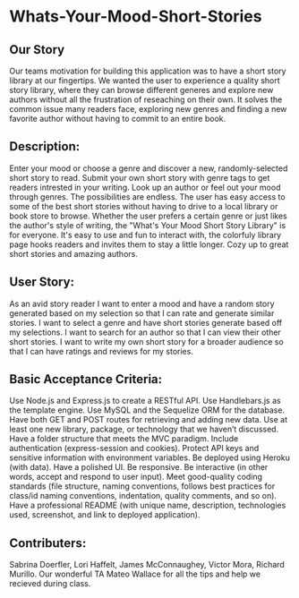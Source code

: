 # Whats-Your-Mood-Short-Stories

## Our Story
Our teams motivation for building this application was to have a short story library at our fingertips. We wanted the user to experience a quality short story library, where they can browse different generes and explore new authors without all the frustration of reseaching on their own. It solves the common issue many readers face, exploring new genres and finding a new favorite author without having to commit to an entire book.

## Description:

Enter your mood or choose a genre and discover a new, randomly-selected short story to read. Submit your own short story with genre tags to get readers intrested in your writing. Look up an author or feel out your mood through genres. The possibilities are endless. The user has easy access to some of the best short stories without having to drive to a local library or book store to browse. Whether the user prefers a certain genre or just likes the author's style of writing, the "What's Your Mood Short Story Library" is for everyone.  It's easy to use and fun to interact with, the colorfuly library page hooks readers and invites them to stay a little longer. Cozy up to great short stories and amazing authors. 

## User Story: 

As an avid story reader 
I want to enter a mood and have a random story generated based on my selection so that I can rate and generate similar stories.
I want to select a genre and have short stories generate based off my selections.
I want to search for an author so that I can view their other short stories. 
I want to write my own short story for a broader audience so that I can have ratings and reviews for my stories. 

## Basic Acceptance Criteria:

Use Node.js and Express.js to create a RESTful API.
Use Handlebars.js as the template engine.
Use MySQL and the Sequelize ORM for the database.
Have both GET and POST routes for retrieving and adding new data.
Use at least one new library, package, or technology that we haven’t discussed.
Have a folder structure that meets the MVC paradigm.
Include authentication (express-session and cookies).
Protect API keys and sensitive information with environment variables.
Be deployed using Heroku (with data).
Have a polished UI.
Be responsive.
Be interactive (in other words, accept and respond to user input).
Meet good-quality coding standards (file structure, naming conventions, follows best practices for class/id naming conventions, indentation, quality comments, and so on).
Have a professional README (with unique name, description, technologies used, screenshot, and link to deployed application).

## Contributers:
Sabrina Doerfler,
Lori Haffelt,
James McConnaughey,
Victor Mora,
Richard Murillo.
Our wonderful TA Mateo Wallace for all the tips and help we recieved during class.
